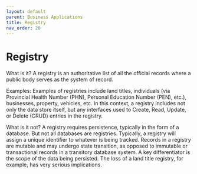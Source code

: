 ```yaml
---
layout: default
parent: Business Applications
title: Registry
nav_order: 20
---
```


# Registry

What is it? A registry is an authoritative list of all the official records where a public body serves as the system of record. 

Examples: Examples of registries include land titles, individuals (via Provincial Health Number (PHN), Personal Education Number (PEN), etc.), businesses, property, vehicles, etc. In this context, a registry includes not only the data store itself, but any interfaces used to Create, Read, Update, or Delete (CRUD) entries in the registry. 

What is it not? A registry requires persistence, typically in the form of a database. But not all databases are registries. Typically, a registry will assign a unique identifier to whatever is being tracked. Records in a registry are mutable and may undergo state transition, as opposed to immutable or transactional records in a transitory database system. A key differentiator is the scope of the data being persisted. The loss of a land title registry, for example, has very serious implications. 


